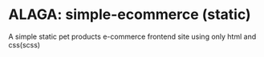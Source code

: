 # ALAGA: simple-ecommerce (static)
A simple static pet products e-commerce frontend site using only html and css(scss)
